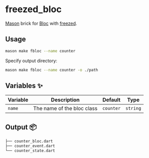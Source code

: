 # freezed_bloc

[Mason][3] brick for [Bloc][2] with [freezed][2].

## Usage

```sh
mason make fbloc --name counter
```

Specify output directory:

```sh
mason make fbloc --name counter -o ./path
```

## Variables ✨

| Variable | Description                | Default   | Type     |
| -------- | -------------------------- | --------- | -------- |
| `name`   | The name of the bloc class | `counter` | `string` |

## Output 📦

```sh
├── counter_bloc.dart
├── counter_event.dart
└── counter_state.dart
```

[1]: https://pub.dev/packages/freezed
[2]: https://github.com/felangel/bloc
[3]: https://github.com/felangel/mason/tree/master/packages/mason_cli
